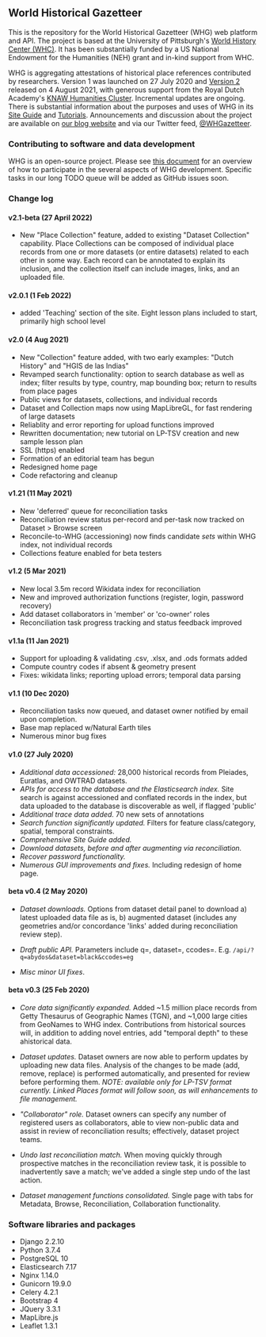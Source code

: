 ## World Historical Gazetteer

This is the repository for the World Historical Gazetteer (WHG) web platform and API. The project is based at the University of Pittsburgh's [World History Center (WHC)](https://www.worldhistory.pitt.edu/). It has been substantially funded by a US National Endowment for the Humanities (NEH) grant and in-kind support from WHC. 

WHG is aggregating attestations of historical place references contributed by researchers. Version 1 was launched on 27 July 2020 and [Version 2](http://whgazetteer.org) released on 4 August 2021, with generous support from the Royal Dutch Academy's [KNAW Humanities Cluster](https://www.knaw.nl/en). Incremental updates are ongoing. There is substantial information about the purposes and uses of WHG in its [Site Guide](http://whgazetteer.org/tutorials/guide/) and [Tutorials](http://whgazetteer.org/tutorials/). Announcements and discussion about the project are available on [our blog website](http://blog.whgazetteer.org) and via our Twitter feed, [@WHGazetteer](https://twitter.com/WHGazetteer).

### Contributing to software and data development

WHG is an open-source project. Please see [this document](docs/contributing_dev.md) for an overview of how to participate in the several aspects of WHG development. Specific tasks in our long TODO queue will be added as GitHub issues soon. 

### Change log

#### v2.1-beta (27 April 2022)

- New "Place Collection" feature, added to existing "Dataset Collection" capability. Place Collections can be composed of individual place records from one or more datasets (or entire datasets) related to each other in some way. Each record can be annotated to explain its inclusion, and the collection itself can include images, links, and an uploaded file.

#### v2.0.1 (1 Feb 2022)

- added 'Teaching' section of the site. Eight lesson plans included to start, primarily high school level
#### v2.0 (4 Aug 2021)

- New "Collection" feature added, with two early examples: "Dutch History" and "HGIS de las Indias"
- Revamped search functionality: option to search database as well as index; filter results by type, country, map bounding box; return to results from place pages
- Public views for datasets, collections, and individual records
- Dataset and Collection maps now using MapLibreGL, for fast rendering of large datasets
- Reliablity and error reporting for upload functions improved
- Rewritten documentation; new tutorial on LP-TSV creation and new sample lesson plan
- SSL (https) enabled
- Formation of an editorial team has begun
- Redesigned home page
- Code refactoring and cleanup

#### v1.21 (11 May 2021)

- New 'deferred' queue for reconciliation tasks
- Reconciliation review status per-record and per-task now tracked on Dataset > Browse screen
- Reconcile-to-WHG (accessioning) now finds candidate _sets_ within WHG index, not individual records
- Collections feature enabled for beta testers

#### v1.2 (5 Mar 2021)

- New local 3.5m record Wikidata index for reconciliation 
- New and improved authorization functions (register, login, password recovery)
- Add dataset collaborators in 'member' or 'co-owner' roles
- Reconciliation task progress tracking and status feedback improved

#### v1.1a (11 Jan 2021)

- Support for uploading & validating .csv, .xlsx, and .ods formats added
- Compute country codes if absent & geometry present
- Fixes: wikidata links; reporting upload errors; temporal data parsing 

#### v1.1 (10 Dec 2020)

- Reconciliation tasks now queued, and dataset owner notified by email upon completion.
- Base map replaced w/Natural Earth tiles
- Numerous minor bug fixes

#### v1.0 (27 July 2020)
- _Additional data accessioned:_ 28,000 historical records from Pleiades, Euratlas, and OWTRAD datasets.
- _APIs for access to the database and the Elasticsearch index._ Site search is against accessioned and conflated records in the index, but data uploaded to the database is discoverable as well, if flagged 'public'
- _Additional trace data added._ 70 new sets of annotations
- _Search function significantly updated._ Filters for feature class/category, spatial, temporal constraints.
- _Comprehensive Site Guide added._
- _Download datasets, before and after augmenting via reconciliation._
- _Recover password functionality._
- _Numerous GUI improvements and fixes._ Including redesign of home page.


#### beta v0.4 (2 May 2020)
- _Dataset downloads._ Options from dataset detail panel to download a) latest uploaded data file as is, b) augmented dataset (includes any geometries and/or concordance 'links' added during reconciliation review step).

- _Draft public API._ Parameters include q=, dataset=, ccodes=. E.g. `/api/?q=abydos&dataset=black&ccodes=eg`

- _Misc minor UI fixes_.

#### beta v0.3 (25 Feb 2020)
- _Core data significantly expanded._ Added ~1.5 million place records from Getty Thesaurus of Geographic Names (TGN), and ~1,000 large cities from GeoNames to WHG index. Contributions from historical sources will, in addition to adding novel entries, add "temporal depth" to these ahistorical data.

- _Dataset updates._ Dataset owners are now able to perform updates by uploading new data files. Analysis of the changes to be made (add, remove, replace) is performed automatically, and presented for review before performing them. _NOTE: available only for LP-TSV format currently. Linked Places format will follow soon, as will enhancements to file management._


- _"Collaborator" role._ Dataset owners can specify any number of registered users as collaborators, able to view non-public data and assist in review of reconciliation results; effectively, dataset project teams.

- _Undo last reconciliation match._ When moving quickly through prospective matches in the reconciliation review task, it is possible to inadvertently save a match; we've added a single step undo of the last action.

- _Dataset management functions consolidated._ Single page with tabs for Metadata, Browse, Reconciliation, Collaboration functionality.

### Software libraries and packages

- Django 2.2.10
- Python 3.7.4
- PostgreSQL 10
- Elasticsearch 7.17
- Nginx 1.14.0
- Gunicorn 19.9.0
- Celery 4.2.1
- Bootstrap 4
- JQuery 3.3.1
- MapLibre.js
- Leaflet 1.3.1

